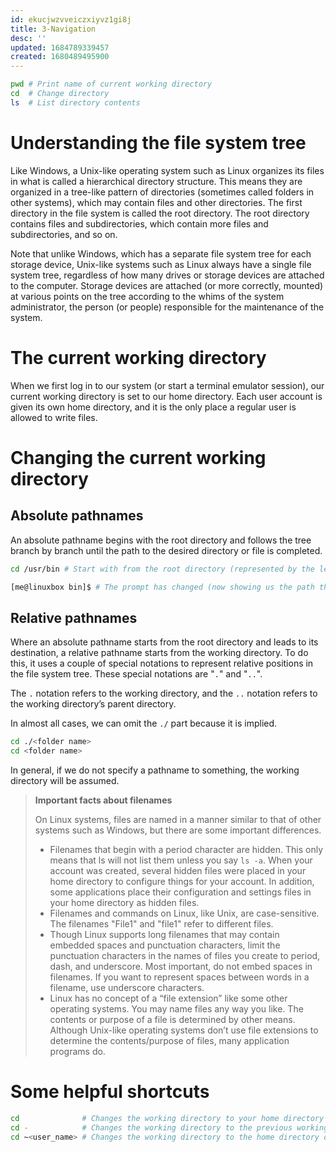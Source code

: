 ```yaml
---
id: ekucjwzvveiczxiyvz1gi8j
title: 3-Navigation
desc: ''
updated: 1684789339457
created: 1680489495900
---
```


```bash
pwd # Print name of current working directory
cd  # Change directory
ls  # List directory contents
```

# Understanding the file system tree

Like Windows, a Unix-like operating system such as Linux organizes its files in what is called a hierarchical directory structure. This means they are organized in a tree-like pattern of directories (sometimes called folders in other systems), which may contain files and other directories. The first directory in the file system is called the root directory. The root directory contains files and subdirectories, which contain more files and subdirectories, and so on.

Note that unlike Windows, which has a separate file system tree for each storage device, Unix-like systems such as Linux always have a single file system tree, regardless of how many drives or storage devices are attached to the computer. Storage devices are attached (or more correctly, mounted) at various points on the tree according to the whims of the system administrator, the person (or people) responsible for the maintenance of the system.

# The current working directory

When we first log in to our system (or start a terminal emulator session), our current working directory is set to our home directory. Each user account is given its own home directory, and it is the only place a regular user is allowed to write files.

# Changing the current working directory

## Absolute pathnames

An absolute pathname begins with the root directory and follows the tree branch by branch until the path to the desired directory or file is completed.

```bash
cd /usr/bin # Start with from the root directory (represented by the leading slash in the pathname)

[me@linuxbox bin]$ # The prompt has changed (now showing us the path that we are in)
```

## Relative pathnames

Where an absolute pathname starts from the root directory and leads to its destination, a relative pathname starts from the working directory. To do this, it uses a couple of special notations to represent relative positions in the file system tree. These special notations are "`.`" and "`..`".

The `.` notation refers to the working directory, and the `..` notation refers to the working directory’s parent directory.

In almost all cases, we can omit the `./` part because it is implied.

```bash
cd ./<folder name>
cd <folder name>
```

In general, if we do not specify a pathname to something, the working directory will be assumed.

> **Important facts about filenames**
>
> On Linux systems, files are named in a manner similar to that of other systems such as Windows, but there are some important differences.
>
> - Filenames that begin with a period character are hidden. This only means that ls will not list them unless you say `ls -a`. When your account was created, several hidden files were placed in your home directory to configure things for your account. In addition, some applications place their configuration and settings files in your home directory as hidden files.
> - Filenames and commands on Linux, like Unix, are case-sensitive. The filenames "File1" and "file1" refer to different files.
> - Though Linux supports long filenames that may contain embedded spaces and punctuation characters, limit the punctuation characters in the names of files you create to period, dash, and underscore. Most important, do not embed spaces in filenames. If you want to represent spaces between words in a filename, use underscore characters.
> - Linux has no concept of a “file extension” like some other operating systems. You may name files any way you like. The contents or purpose of a file is determined by other means. Although Unix-like operating systems don’t use file extensions to determine the contents/purpose of files, many application programs do.

# Some helpful shortcuts

```bash
cd              # Changes the working directory to your home directory
cd -            # Changes the working directory to the previous working directory.
cd ~<user_name> # Changes the working directory to the home directory of user_name
```